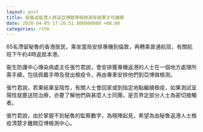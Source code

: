 ```yaml
---
layout: post
title: 秘魯返抵港人將送亞博館等候檢測有結果才可離開
date: 2020-04-05 17:16:51.000000000 +08:00
categories: rthk
---
```


65名滯留秘魯的香港居民，乘坐當局安排專機到倫敦，再轉乘普通航班，有關航班下午約4時返抵本港。

衞生防護中心傳染病處主任張竹君說，會安排獲專機返港的人士在一個地方處理所需手續，包括佩戴手帶及發出檢疫令，再由專車安排他們到亞博做檢測。

張竹君說，若果結果呈陰性，有關人士會回家或到指定地點繼續檢疫，如果測試呈陽性就要送院治療，亦要了解他們與甚麼人士同團，是否界定部分人士為密切接觸者。

張竹君說，由於掌握不到秘魯的監察數字，為穩陣起見，希望為由秘魯返港人士檢疫清楚才離開亞博檢測中心。
